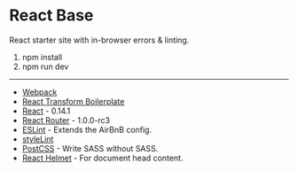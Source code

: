 # React Base

React starter site with in-browser errors & linting.

1. npm install
2. npm run dev

----------

- [Webpack](http://webpack.github.io)
- [React Transform Boilerplate](https://github.com/gaearon/react-transform-boilerplate)
- [React](http://facebook.github.io/react) - 0.14.1
- [React Router](https://github.com/rackt/react-router) - 1.0.0-rc3
- [ESLint](https://github.com/eslint/eslintlint) - Extends the AirBnB config.
- [styleLint](http://stylelint.io)
- [PostCSS](https://github.com/postcss) - Write SASS without SASS.
- [React Helmet](https://github.com/nfl/react-helmet) - For document head content.